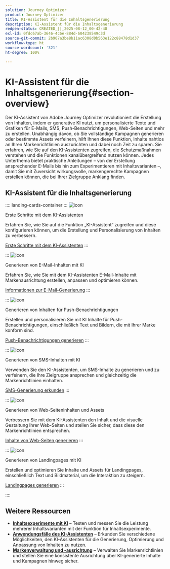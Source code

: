 ```yaml
---
solution: Journey Optimizer
product: Journey Optimizer
title: KI-Assistent für die Inhaltsgenerierung
description: KI-Assistent für die Inhaltsgenerierung
redpen-status: CREATED_||_2025-08-12_00-42-48
exl-id: 0fdc67ab-3646-4c6e-884d-604238549c3d
source-git-commit: 2b907a3be8b11ac6308d0b563e122c88478d1d37
workflow-type: ht
source-wordcount: '321'
ht-degree: 100%

---
```


# KI-Assistent für die Inhaltsgenerierung{#section-overview}

Der KI-Assistent von Adobe Journey Optimizer revolutioniert die Erstellung von Inhalten, indem er generative KI nutzt, um personalisierte Texte und Grafiken für E-Mails, SMS, Push-Benachrichtigungen, Web-Seiten und mehr zu erstellen. Unabhängig davon, ob Sie vollständige Kampagnen generieren oder bestimmte Assets verfeinern, hilft Ihnen diese Funktion, Inhalte nahtlos an Ihren Markenrichtlinien auszurichten und dabei noch Zeit zu sparen. Sie erfahren, wie Sie auf den KI-Assistenten zugreifen, die Schutzmaßnahmen verstehen und die Funktionen kanalübergreifend nutzen können. Jedes Unterthema bietet praktische Anleitungen – von der Erstellung ansprechender E-Mails bis hin zum Experimentieren mit Inhaltsvarianten –, damit Sie mit Zuversicht wirkungsvolle, markengerechte Kampagnen erstellen können, die bei Ihrer Zielgruppe Anklang finden.

## KI-Assistent für die Inhaltsgenerierung

:::: landing-cards-container
:::
![icon](https://cdn.experienceleague.adobe.com/icons/circle-play.svg?lang=de)

Erste Schritte mit dem KI-Assistenten

Erfahren Sie, wie Sie auf die Funktion „KI-Assistent“ zugreifen und diese konfigurieren können, um die Erstellung und Personalisierung von Inhalten zu verbessern.

[Erste Schritte mit dem KI-Assistenten](../using/content-management/gs-generative.md)
:::

:::
![icon](https://cdn.experienceleague.adobe.com/icons/envelope.svg?lang=de)

Generieren von E-Mail-Inhalten mit KI

Erfahren Sie, wie Sie mit dem KI-Assistenten E-Mail-Inhalte mit Markenausrichtung erstellen, anpassen und optimieren können.

[Informationen zur E-Mail-Generierung](../using/content-management/generative-email.md)
:::

:::
![icon](https://cdn.experienceleague.adobe.com/icons/bell.svg?lang=de)

Generieren von Inhalten für Push-Benachrichtigungen

Erstellen und personalisieren Sie mit KI Inhalte für Push-Benachrichtigungen, einschließlich Text und Bildern, die mit Ihrer Marke konform sind.

[Push-Benachrichtigungen generieren](../using/content-management/generative-push.md)
:::

:::
![icon](https://cdn.experienceleague.adobe.com/icons/message.svg?lang=de)

Generieren von SMS-Inhalten mit KI

Verwenden Sie den KI-Assistenten, um SMS-Inhalte zu generieren und zu verfeinern, die Ihre Zielgruppe ansprechen und gleichzeitig die Markenrichtlinien einhalten.

[SMS-Generierung erkunden](../using/content-management/generative-sms.md)
:::

:::
![icon](https://cdn.experienceleague.adobe.com/icons/globe.svg?lang=de)

Generieren von Web-Seiteninhalten und Assets

Verbessern Sie mit dem KI-Assistenten den Inhalt und die visuelle Gestaltung Ihrer Web-Seiten und stellen Sie sicher, dass diese den Markenrichtlinien entsprechen.

[Inhalte von Web-Seiten generieren](../using/content-management/generative-web.md)
:::

:::
![icon](https://cdn.experienceleague.adobe.com/icons/window-maximize.svg?lang=de)

Generieren von Landingpages mit KI

Erstellen und optimieren Sie Inhalte und Assets für Landingpages, einschließlich Text und Bildmaterial, um die Interaktion zu steigern.

[Landingpages generieren](../using/content-management/generative-lp.md)
:::

::::


## Weitere Ressourcen

- **[Inhaltsexperimente mit KI](../using/content-management/generative-experimentation.md)** – Testen und messen Sie die Leistung mehrerer Inhaltsvarianten mit der Funktion für Inhaltsexperimente.
- **[Anwendungsfälle des KI-Assistenten](../using/content-management/generative-uc.md)** – Erkunden Sie verschiedene Möglichkeiten, den KI-Assistenten für die Generierung, Optimierung und Anpassung von Inhalten zu nutzen.
- **[Markenverwaltung und -ausrichtung](brands-landing-page.md)** – Verwalten Sie Markenrichtlinien und stellen Sie eine konsistente Ausrichtung über KI-generierte Inhalte und Kampagnen hinweg sicher.
